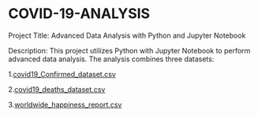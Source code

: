 # COVID-19-ANALYSIS

Project Title: Advanced Data Analysis with Python and Jupyter Notebook

Description:
This project utilizes Python with Jupyter Notebook to perform advanced data analysis. The analysis combines three datasets:

1.[covid19_Confirmed_dataset.csv](https://github.com/user-attachments/files/17930742/covid19_Confirmed_dataset.csv)

2.[covid19_deaths_dataset.csv](https://github.com/user-attachments/files/17930746/covid19_deaths_dataset.csv)

3.[worldwide_happiness_report.csv](https://github.com/user-attachments/files/17930747/worldwide_happiness_report.csv)

